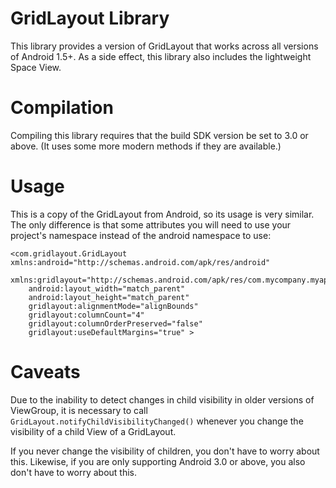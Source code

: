 GridLayout Library
==================

This library provides a version of GridLayout that works across all versions of
Android 1.5+.  As a side effect, this library also includes the lightweight Space View.

Compilation
===========

Compiling this library requires that the build SDK version be set to 3.0 or above.  (It
uses some more modern methods if they are available.)

Usage
=====

This is a copy of the GridLayout from Android, so its usage is very similar.  The only
difference is that some attributes you will need to use your project's namespace instead
of the android namespace to use:

    <com.gridlayout.GridLayout xmlns:android="http://schemas.android.com/apk/res/android"
        xmlns:gridlayout="http://schemas.android.com/apk/res/com.mycompany.myapp"
        android:layout_width="match_parent"
        android:layout_height="match_parent"
        gridlayout:alignmentMode="alignBounds"
        gridlayout:columnCount="4"
        gridlayout:columnOrderPreserved="false"
        gridlayout:useDefaultMargins="true" >

Caveats
=======

Due to the inability to detect changes in child visibility in older versions
of ViewGroup, it is necessary to call `GridLayout.notifyChildVisibilityChanged()`
whenever you change the visibility of a child View of a GridLayout.

If you never change the visibility of children, you don't have to worry about this.
Likewise, if you are only supporting Android 3.0 or above, you also don't have to worry
about this.

